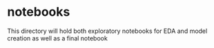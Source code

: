 # notebooks

This directory will hold both exploratory notebooks for EDA and model creation as well as a final notebook